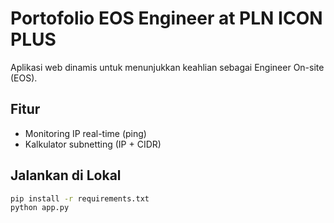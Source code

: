 # Portofolio EOS Engineer at PLN ICON PLUS

Aplikasi web dinamis untuk menunjukkan keahlian sebagai Engineer On-site (EOS).

## Fitur
- Monitoring IP real-time (ping)
- Kalkulator subnetting (IP + CIDR)

## Jalankan di Lokal
```bash
pip install -r requirements.txt
python app.py
